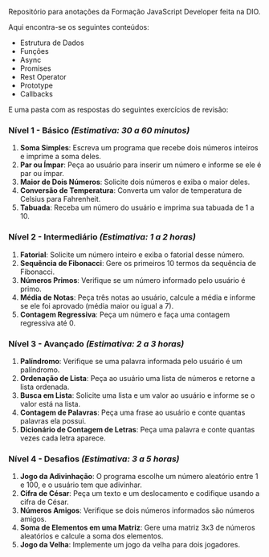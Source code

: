 Repositório para anotações da Formação JavaScript Developer feita na DIO.

Aqui encontra-se os seguintes conteúdos:

- Estrutura de Dados
- Funções
- Async
- Promises
- Rest Operator
- Prototype
- Callbacks

E uma pasta com as respostas do seguintes exercícios de revisão:

### **Nível 1 - Básico** _(Estimativa: 30 a 60 minutos)_

1. **Soma Simples**: Escreva um programa que recebe dois números inteiros e imprime a soma deles.
2. **Par ou Ímpar**: Peça ao usuário para inserir um número e informe se ele é par ou ímpar.
3. **Maior de Dois Números**: Solicite dois números e exiba o maior deles.
4. **Conversão de Temperatura**: Converta um valor de temperatura de Celsius para Fahrenheit.
5. **Tabuada**: Receba um número do usuário e imprima sua tabuada de 1 a 10.

### **Nível 2 - Intermediário** _(Estimativa: 1 a 2 horas)_

1. **Fatorial**: Solicite um número inteiro e exiba o fatorial desse número.
2. **Sequência de Fibonacci**: Gere os primeiros 10 termos da sequência de Fibonacci.
3. **Números Primos**: Verifique se um número informado pelo usuário é primo.
4. **Média de Notas**: Peça três notas ao usuário, calcule a média e informe se ele foi aprovado (média maior ou igual a 7).
5. **Contagem Regressiva**: Peça um número e faça uma contagem regressiva até 0.

### **Nível 3 - Avançado** _(Estimativa: 2 a 3 horas)_

1. **Palíndromo**: Verifique se uma palavra informada pelo usuário é um palíndromo.
2. **Ordenação de Lista**: Peça ao usuário uma lista de números e retorne a lista ordenada.
3. **Busca em Lista**: Solicite uma lista e um valor ao usuário e informe se o valor está na lista.
4. **Contagem de Palavras**: Peça uma frase ao usuário e conte quantas palavras ela possui.
5. **Dicionário de Contagem de Letras**: Peça uma palavra e conte quantas vezes cada letra aparece.

### **Nível 4 - Desafios** _(Estimativa: 3 a 5 horas)_

1. **Jogo da Adivinhação**: O programa escolhe um número aleatório entre 1 e 100, e o usuário tem que adivinhar.
2. **Cifra de César**: Peça um texto e um deslocamento e codifique usando a cifra de César.
3. **Números Amigos**: Verifique se dois números informados são números amigos.
4. **Soma de Elementos em uma Matriz**: Gere uma matriz 3x3 de números aleatórios e calcule a soma dos elementos.
5. **Jogo da Velha**: Implemente um jogo da velha para dois jogadores.
